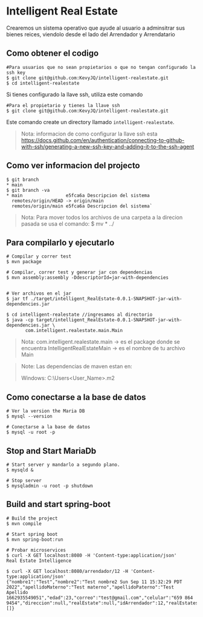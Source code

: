 # Intelligent Real Estate

Crearemos un sistema operativo que ayude al usuario a adminsitrar sus bienes reices, viendolo desde el lado del Arrendador y Arrendatario

## Como obtener el codigo

```shell
#Para usuarios que no sean propietarios o que no tengan configurado la ssh key
$ git clone git@github.com:KevyJQ/intelligent-realestate.git
$ cd intelligent-realestate
```
Si tienes configurado la llave ssh, utiliza este comando

```shell
#Para el propietario y tienes la llave ssh
$ git clone git@github.com:KevyJQ/intelligent-realestate.git 
```

Este comando create un directory llamado `intelligent-realestate`.

> Nota: informacion de como configurar la llave ssh esta https://docs.github.com/en/authentication/connecting-to-github-with-ssh/generating-a-new-ssh-key-and-adding-it-to-the-ssh-agent 
## Como ver informacion del projecto

```shell
$ git branch
* main
$ git branch -va
* main                e5fca6a Descripcion del sistema
  remotes/origin/HEAD -> origin/main
  remotes/origin/main e5fca6a Descripcion del sistema`
```

> Nota: Para mover todos los archivos de una carpeta a la direcion pasada se usa el comando:
	$ mv * ../

## Para compilarlo y ejecutarlo

```shell
# Compilar y correr test
$ mvn package

# Compilar, correr test y generar jar con dependencias
$ mvn assembly:assembly -DdescriptorId=jar-with-dependencies


# Ver archivos en el jar
$ jar tf ./target/intelligent_RealEstate-0.0.1-SNAPSHOT-jar-with-dependencies.jar

$ cd intelligent-realestate	//ingresamos al directorio
$ java -cp target/intelligent_RealEstate-0.0.1-SNAPSHOT-jar-with-dependencies.jar \
       com.intelligent.realestate.main.Main
```
> Nota: com.intelligent.realestate.main  -> es el package donde se encuentra
>	IntelligentRealEstateMain	-> es el nombre de tu archivo Main
 

> Note: Las dependencias de maven estan en:
>
> Windows: C:\Users\<User_Name>\.m2

## Como conectarse a la base de datos

```shell
# Ver la version the Maria DB
$ mysql --version

# Conectarse a la base de datos
$ mysql -u root -p
```

## Stop and Start MariaDb

```shell
# Start server y mandarlo a segundo plano.
$ mysqld &

# Stop server
$ mysqladmin -u root -p shutdown
```
## Build and start spring-boot

```shell
# Build the project
$ mvn compile

# Start spring boot
$ mvn spring-boot:run

# Probar microservices
$ curl -X GET localhost:8080 -H 'Content-type:application/json'
Real Estate Intelligence

$ curl -X GET localhost:8080/arrendador/12 -H 'Content-type:application/json'
{"nombre1":"Test","nombre2":"Test nombre2 Sun Sep 11 15:32:29 PDT 2022","apellidoMaterno":"Test materno","apellidoPaterno":"Test Apellido 1662935549051","edad":23,"correo":"test@gmail.com","celular":"659 864 9454","direccion":null,"realEstate":null,"idArrendador":12,"realEstates":[]}
```
